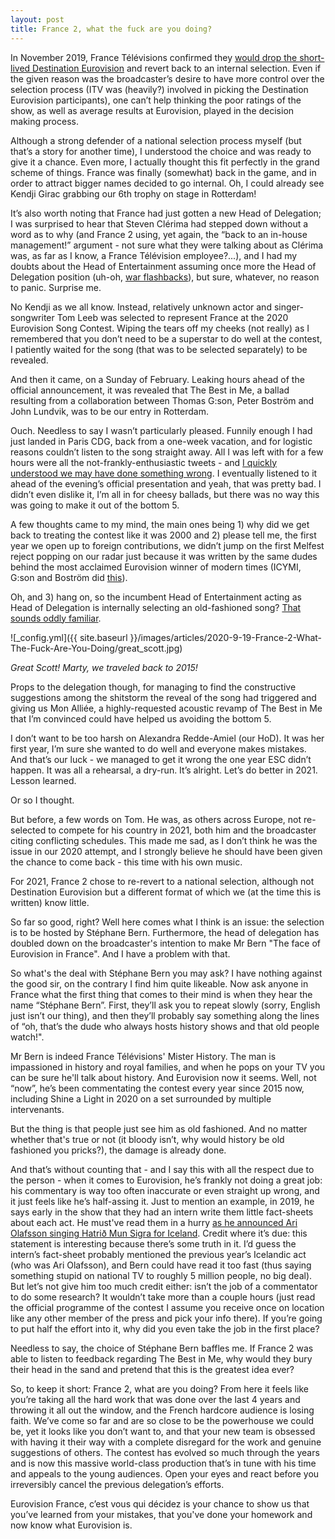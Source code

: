 ```yaml
---
layout: post
title: France 2, what the fuck are you doing?
---
```


In November 2019, France Télévisions confirmed they [would drop the short-lived Destination Eurovision](https://eurovoix.com/2019/11/30/france-destination-eurovision-dropped-as-internal-selection-confirmed-for-2020/) and revert back to an internal selection. Even if the given reason was the broadcaster’s desire to have more control over the selection process (ITV was (<span class="tooltip-toggle" aria-label="There were quite a few The Voice : La plus belle Voix - another ITV production - alumni in the line-up after all" tabindex="0">heavily?</span>) involved in picking the Destination Eurovision participants), one can’t help thinking the poor ratings of the show, as well as <span class="tooltip-toggle" aria-label="Looking at the figures, we objectively did better when selecting our act internally in 2016 and 2017 than we did when trusting the People in 2018 and 2019" tabindex="0">average results at Eurovision</span>, played in the decision making process.

Although a strong defender of a national selection process myself (but that’s a story for another time), I understood the choice and was ready to give it a chance. Even more, I actually thought this fit perfectly in the grand scheme of things. France was finally (somewhat) back in the game, and in order to attract bigger names decided to go internal. Oh, I could already see Kendji Girac grabbing our 6th trophy on stage in Rotterdam!

It’s also worth noting that France had just gotten a new Head of Delegation; I was surprised to hear that Steven Clérima had stepped down without a word as to why (and France 2 using, yet again, the “back to an in-house management!” argument - not sure what they were talking about as Clérima was, as far as I know, a France Télévision employee?...), and I had my doubts about the Head of Entertainment assuming once more the Head of Delegation position (uh-oh, [war flashbacks](https://twitter.com/Cowastakenso/status/1202906099881533445)), but sure, whatever, no reason to panic. <span class="tooltip-toggle" aria-label="They did - be careful what you wish for" tabindex="0">Surprise me</span>.

<span class="tooltip-toggle" aria-label="Keep your expectations in check, kids" tabindex="0">No Kendji as we all know</span>. Instead, relatively unknown actor and singer-songwriter Tom Leeb was selected to represent France at the 2020 Eurovision Song Contest. Wiping the tears off my cheeks (not really) as I remembered that you don’t need to be a superstar to do well at the contest, I patiently waited for the song (that was to be selected separately) to be revealed.

And then it came, <span class="tooltip-toggle" aria-label="'You left meeee, on Suuuunday' - 'you' referring to any hope of us doing well that may have been left in me" tabindex="0">on a Sunday of February</span>. Leaking hours ahead of the official announcement, it was revealed that The Best in Me, a ballad resulting from a collaboration between Thomas G:son, Peter Boström and John Lundvik, was to be our entry in Rotterdam.

Ouch. Needless to say I wasn’t particularly pleased. Funnily enough I had just landed in Paris CDG, back from a one-week vacation, and for logistic reasons couldn’t listen to the song straight away. All I was left with for a few hours were all the not-frankly-enthusiastic tweets - and [I quickly understood we may have done something wrong](https://twitter.com/Cowastakenso/status/1229023436833480709). I eventually listened to it ahead of the evening’s official presentation and yeah, that was pretty bad. I didn’t even dislike it, I’m all in for cheesy ballads, but there was no way this was going to make it out of the bottom 5.

A few thoughts came to my mind, the main ones being 1) why did we get back to treating the contest like it was 2000 and 2) please tell me, <span class="tooltip-toggle" aria-label="At least the first year in some time, I think? I haven’t done my homework on this but I’m pretty sure we’re not used to letting foreigners meddling in our Eurovision affairs" tabindex="0">the first year we open up to foreign contributions</span>, we didn’t jump on the first Melfest reject popping on our radar just because it was written by the same dudes behind the most acclaimed Eurovision winner of modern times (ICYMI, G:son and Boström did [this](https://www.youtube.com/watch?v=Pfo-8z86x80)).

Oh, and 3) hang on, so the incumbent Head of Entertainment acting as Head of Delegation is internally selecting an old-fashioned song? [That sounds oddly familiar](https://twitter.com/Cowastakenso/status/1229094713720016897).

![_config.yml]({{ site.baseurl }}/images/articles/2020-9-19-France-2-What-The-Fuck-Are-You-Doing/great_scott.jpg)

*Great Scott! Marty, we traveled back to 2015!*

Props to the delegation though, for managing to find the constructive suggestions among the shitstorm the reveal of the song had triggered and giving us Mon Alliée, a highly-requested acoustic revamp of The Best in Me that I’m convinced could have helped us <span class="tooltip-toggle" aria-label="Upper half of the bottom 10, here we come! I still believe we have dodged a bullet this year" tabindex="0">avoiding the bottom 5</span>.

I don’t want to be too harsh on Alexandra Redde-Amiel (our HoD). It was her first year, I’m sure she wanted to do well and everyone makes mistakes. And that’s our luck - we managed to get it wrong the one year ESC didn’t happen. It was all a rehearsal, a dry-run. It’s alright. Let’s do better in 2021. Lesson learned.

Or so I thought.

But before, a few words on Tom. He was, as others across Europe, not re-selected to compete for his country in 2021, <span class="tooltip-toggle" aria-label="Tom is also an actor and was set to star in a few productions - or at least that was the given explanation" tabindex="0">both him and the broadcaster citing conflicting schedules</span>. This made me sad, as I don’t think he was the issue in our 2020 attempt, and I strongly believe he should have been given the chance to come back - this time with his own music.

For 2021, France 2 chose to re-revert to a national selection, although not Destination Eurovision but <span class="tooltip-toggle" aria-label="A one-night event in a big venue that is not in Paris with a dozen songs competing" tabindex="0">a different format of which we (at the time this is written) know little</span>.

So far so good, right? Well here comes what I think is an issue: the selection is to be hosted by Stéphane Bern. Furthermore, the head of delegation has doubled down on the broadcaster's intention to make Mr Bern "The face of Eurovision in France". And I have a problem with that.

So what's the deal with Stéphane Bern you may ask? I have nothing against the good sir, on the contrary I find him quite likeable. Now ask anyone in France what the first thing that comes to their mind is when they hear the name “Stéphane Bern”. First, they’ll ask you to repeat slowly (sorry, English just isn’t our thing), and then they’ll probably say something along the lines of “oh, that’s the dude who always hosts history shows and that old people watch!".

Mr Bern is indeed France Télévisions' Mister History. The man is impassioned in history and royal families, and when he pops on your TV you can be sure he'll talk about history. And Eurovision now it seems. Well, not “now”, he’s been commentating the contest every year since 2015 now, including Shine a Light in 2020 on a set surrounded by multiple intervenants.

But the thing is that people just see him as old fashioned. And no matter whether that's true or not (it bloody isn’t, why would history be old fashioned you pricks?), the damage is already done.

And that’s without counting that - and I say this with all the respect due to the person - when it comes to Eurovision, he’s frankly not doing a great job: his commentary is way too often inaccurate or even straight up wrong, and it just feels like he’s half-assing it. Just to mention an example, in 2019, he says early in the show that they had an intern write them little fact-sheets about each act. He must've read them in a hurry [as he announced Ari Olafsson singing Hatrið Mun Sigra for Iceland](https://twitter.com/Cowastakenso/status/1129846170350772224). Credit where it’s due: this statement is interesting because there’s some truth in it. I’d guess the intern’s fact-sheet probably mentioned the previous year’s Icelandic act (who was Ari Olafsson), and Bern could have read it too fast (thus saying something stupid on national TV to roughly 5 million people, no big deal). But let’s not give him too much credit either: isn’t the job of a commentator to do some research? It wouldn’t take more than a couple hours (just read the official programme of the contest I assume you receive once on location like any other member of the press and pick your info there). If you’re going to <span class="tooltip-toggle" aria-label="Or ask someone to do the effort for you and then butcher their work" tabindex="0">put half the effort into it</span>, why did you even take the job in the first place?

Needless to say, the choice of Stéphane Bern baffles me. If France 2 was able to listen to feedback regarding The Best in Me, why would they bury their head in the sand and pretend that this is the greatest idea ever?

So, to keep it short: France 2, what are you doing? From here it feels like you’re taking all the hard work that was done over the last 4 years and throwing it all out the window, and the French hardcore audience is losing faith. We’ve come so far and are so close to be the powerhouse we could be, yet it looks like you don’t want to, and that your new team is obsessed with having it their way with a complete disregard for the work and genuine suggestions of others. The contest has evolved so much through the years and is now this massive world-class production that’s in tune with his time and appeals to the young audiences. Open your eyes and react before you irreversibly cancel the previous delegation’s efforts.

<span class="tooltip-toggle" aria-label="Yes, we really called our selection this it seems. It means 'Eurovision France, it is you who decide' - but the title is the least of my worries" tabindex="0">Eurovision France, c’est vous qui décidez</span> is your chance to show us that you’ve learned from your mistakes, that you've done your homework and now know what Eurovision is.
